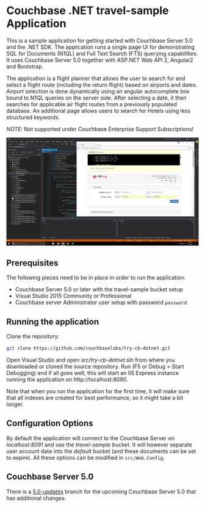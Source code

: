 # Couchbase .NET travel-sample Application
This is a sample application for getting started with Couchbase Server 5.0 and the .NET SDK. The application runs a single page UI for demonstrating SQL for Documents (N1QL) and Full Text Search (FTS) querying capabilities. It uses Couchbase Server 5.0 together with ASP.NET Web API 2, Angular2 and Bootstrap.

The application is a flight planner that allows the user to search for and select a flight route (including the return flight) based on airports and dates. Airport selection is done dynamically using an angular autocomplete box bound to N1QL queries on the server side. After selecting a date, it then searches for applicable air flight routes from a previously populated database. An additional page allows users to search for Hotels using less structured keywords.

*NOTE:* Not supported under Couchbase Enterprise Support Subscriptions!

![Application](content/images/app.png)

## Prerequisites
The following pieces need to be in place in order to run the application.

* Couchbase Server 5.0 or later with the travel-sample bucket setup
* Visual Studio 2015 Community or Professional
* Couchbase server Administrator user setup with password `password`

## Running the application
Clone the repository:

```bash
git clone https://github.com/couchbaselabs/try-cb-dotnet.git
```

Open Visual Studio and open _src/try-cb-dotnet.sln_ from where you downloaded or cloned the source repository. Run (F5 or Debug > Start Debugging) and if all goes well, this will start an IIS Express instance running the application on http://localhost:8080.

Note that when you run the application for the first time, it will make sure that all indexes are created for best performance, so it might take a bit longer.

## Configuration Options

By default the application will connect to the Couchbase Server on _localhost:8091_ and use the _travel-sample_ bucket. It will however separate user account data into the _default_ bucket (and these documents can be set to expire). All these options can be modified in `src/Web.Config`.

## Couchbase Server 5.0
There is a [5.0-updates](https://github.com/couchbaselabs/try-cb-dotnet/tree/5.0-updates) branch for the upcoming Couchbase Server 5.0 that has additional changes.
